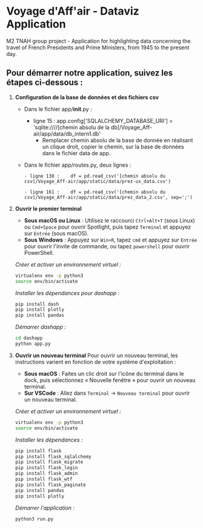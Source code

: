 # Voyage d'Aff'air - Dataviz Application

M2 TNAH group project - Application for highlighting data concerning the travel of French Presidents and Prime Ministers, from 1945 to the present day.

## Pour démarrer notre application, suivez les étapes ci-dessous :

1. **Configuration de la base de données et des fichiers csv**
    - Dans le fichier app/__init__.py :
      
        - ligne 15 : app.config['SQLALCHEMY_DATABASE_URI'] = 'sqlite:////[chemin absolu de la db]/Voyage_Aff-air/app/data/db_intern1.db'
            - Remplacer chemin absolu de la base de donnée en réalisant un clique droit, copier le chemin, sur la base de données dans le fichier data de app.
              
    - Dans le fichier app/routes.py, deux lignes :
      
          - ligne 130 :    df = pd.read_csv('[chemin absolu du csv]/Voyage_Aff-air/app/static/data/prez-us_data.csv')

          - ligne 161 :    df = pd.read_csv('[chemin absolu du csv]/Voyage_Aff-air/app/static/data/prez_data_2.csv', sep=';')


2. **Ouvrir le premier terminal**
    - **Sous macOS ou Linux** : Utilisez le raccourci `Ctrl+Alt+T` (sous Linux) ou `Cmd+Space` pour ouvrir Spotlight, puis tapez `Terminal` et appuyez sur `Entrée` (sous macOS).
    - **Sous Windows** : Appuyez sur `Win+R`, tapez `cmd` et appuyez sur `Entrée` pour ouvrir l'invite de commande, ou tapez `powershell` pour ouvrir PowerShell.

    *Créer et activer un environnement virtuel :*
    ```bash
    virtualenv env -p python3
    source env/bin/activate
    ```

    *Installer les dépendances pour dashapp :*
    ```bash
    pip install dash
    pip install plotly
    pip install pandas
    ```

    *Démarrer dashapp :*
    ```bash
    cd dashapp
    python app.py
    ```

3. **Ouvrir un nouveau terminal**
    Pour ouvrir un nouveau terminal, les instructions varient en fonction de votre système d'exploitation :

    - **Sous macOS** : Faites un clic droit sur l'icône du terminal dans le dock, puis sélectionnez « Nouvelle fenêtre » pour ouvrir un nouveau terminal.
    - **Sur VSCode** : Allez dans `Terminal` -> `Nouveau terminal` pour ouvrir un nouveau terminal.

    *Créer et activer un environnement virtuel :*
    ```bash
    virtualenv env -p python3
    source env/bin/activate
    ```

    *Installer les dépendances :*
    ```bash
    pip install flask
    pip install flask_sqlalchemy
    pip install flask_migrate
    pip install flask_login
    pip install flask_admin
    pip install flask_wtf
    pip install flask_paginate
    pip install pandas
    pip install plotly
    ```

    *Démarrer l'application :*
    ```bash
    python3 run.py
    ```
